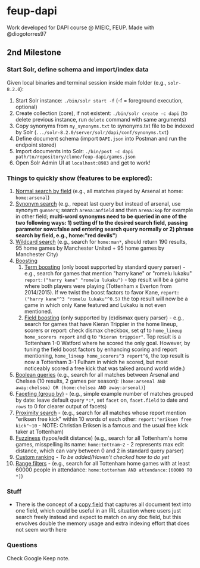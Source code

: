 # feup-dapi
Work developed for DAPI course @ MIEIC, FEUP. Made with @diogotorres97

## 2nd Milestone
### Start Solr, define schema and import/index data
Given local binaries and terminal session inside main folder (e.g., `solr-8.2.0`):
1) Start Solr instance: `./bin/solr start -f` (-f = foreground execution, optional)
2) Create collection (core), if not existent: `./bin/solr create -c dapi` (to delete previous instance, run `delete` command with same arguments)
3) Copy synonyms from `my_synonyms.txt` to synonyms.txt file to be indexed by Solr (`.../solr-8.2.0/server/solr/dapi/conf/synonyms.txt`)
3) Define document schema (import `DAPI.json` into Postman and run the endpoint stored)
4) Import documents into Solr: `./bin/post -c dapi path/to/repository/clone/feup-dapi/games.json`
5) Open Solr Admin UI at `localhost:8983` and get to work!

### Things to quickly show (features to be explored):
1) <ins>Normal search by field</ins> (e.g., all matches played by Arsenal at home: `home:arsenal`)
2) <ins>Synonym search</ins> (e.g., repeat last query but instead of arsenal, use synonym `gunners`; search `arena:anfield` and then `arena:kop` for example in other field; **multi-word synonyms need to be queried in one of the two following ways: 1) setting df to the desired search field, passing parameter sow=false and entering search query normally or 2) phrase search by field, e.g., home:"red devils"**)
3) <ins>Wildcard search</ins> (e.g., search for `home:man*`, should return 190 results, 95 home games by Manchester United + 95 home games by Manchester City)
4) <ins>Boosting</ins>
    1) <ins>Term boosting</ins> (only boost supported by standard query parser) - e.g., search for games that mention "harry kane" or "romelu lukaku" `report:("harry kane" "romelu lukaku")` - top result will be a game where both players were playing (Tottenham x Everton from 2014/2015). If we twist the boost factors to favor Kane, `report:("harry kane"^3 "romelu lukaku"^0.5)` the top result will now be a game in which only Kane featured and Lukaku is not even mentioned.
    2) <ins>Field boosting</ins> (only supported by (e)dismax query parser) - e.g., search for games that have Kieran Trippier in the home lineup, scorers or report: check dismax checkbox, set qf to `home_lineup home_scorers report` and q to `"kieran trippier"`. Top result is a Tottenham 1-0 Watford where he scored the only goal. However, by tuning the field boost factors by enhancing scoring and report mentioning, `home_lineup home_scorers^3 report^6`, the top result is now a Tottenham 3-1 Fulham in which he scored, but most noticeably scored a free kick that was talked around world wide.)
5) <ins>Boolean queries</ins> (e.g., search for all matches between Arsenal and Chelsea (10 results, 2 games per season): `(home:arsenal AND away:chelsea) OR (home:chelsea AND away:arsenal)`)
6) <ins>Faceting (group by)</ins> - (e.g., simple example number of matches grouped by date: leave default query `*:*`, set `facet` on, `facet.field` to date and `rows` to 0 for clearer output of facets)
7) <ins>Proximity search</ins> - (e.g., search for all matches whose report mention "eriksen free kick" within 10 words of each other: `report:"eriksen free kick"~10` - NOTE: Christian Eriksen is a famous and the usual free kick taker at Tottenham)
7) <ins>Fuzziness</ins> (typos/edit distance) (e.g., search for all Tottenham's home games, misspelling its name: `home:tottnam~2` - 2 represents max edit distance, which can vary between 0 and 2 in standard query parser)
8) <ins>Custom ranking</ins> - *To be added/Haven't checked how to do yet*
9) <ins>Range filters</ins> - (e.g., search for all Tottenham home games with at least 60000 people in attendance: `home:tottenham AND attendance:[60000 TO *]`)

### Stuff
- There is the concept of a [copy field](https://lucene.apache.org/solr/guide/8_2/copying-fields.html) that captures all document text into one field, which could be useful in an IRL situation where users just search freely instead and expect to match on any doc field, but this envolves double the memory usage and extra indexing effort that does not seem worth here

### Questions
Check Google Keep note.
